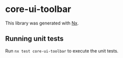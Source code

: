 # core-ui-toolbar

This library was generated with [Nx](https://nx.dev).

## Running unit tests

Run `nx test core-ui-toolbar` to execute the unit tests.
